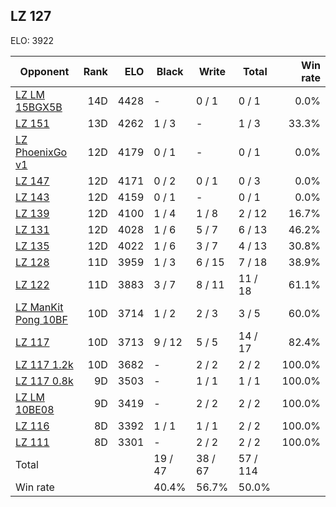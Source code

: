 ## LZ 127 ##

ELO: 3922

Opponent | Rank | ELO | Black | Write | Total | Win rate
---------|-----:|----:|-------|-------|-------|-------:
[LZ LM 15BGX5B](LZ%20LM%2015BGX5B.md) | 14D | 4428 | - | 0 / 1 | 0 / 1 | 0.0%
[LZ 151](LZ%20151.md) | 13D | 4262 | 1 / 3 | - | 1 / 3 | 33.3%
[LZ PhoenixGo v1](LZ%20PhoenixGo%20v1.md) | 12D | 4179 | 0 / 1 | - | 0 / 1 | 0.0%
[LZ 147](LZ%20147.md) | 12D | 4171 | 0 / 2 | 0 / 1 | 0 / 3 | 0.0%
[LZ 143](LZ%20143.md) | 12D | 4159 | 0 / 1 | - | 0 / 1 | 0.0%
[LZ 139](LZ%20139.md) | 12D | 4100 | 1 / 4 | 1 / 8 | 2 / 12 | 16.7%
[LZ 131](LZ%20131.md) | 12D | 4028 | 1 / 6 | 5 / 7 | 6 / 13 | 46.2%
[LZ 135](LZ%20135.md) | 12D | 4022 | 1 / 6 | 3 / 7 | 4 / 13 | 30.8%
[LZ 128](LZ%20128.md) | 11D | 3959 | 1 / 3 | 6 / 15 | 7 / 18 | 38.9%
[LZ 122](LZ%20122.md) | 11D | 3883 | 3 / 7 | 8 / 11 | 11 / 18 | 61.1%
[LZ ManKit Pong 10BF](LZ%20ManKit%20Pong%2010BF.md) | 10D | 3714 | 1 / 2 | 2 / 3 | 3 / 5 | 60.0%
[LZ 117](LZ%20117.md) | 10D | 3713 | 9 / 12 | 5 / 5 | 14 / 17 | 82.4%
[LZ 117 1.2k](LZ%20117%201.2k.md) | 10D | 3682 | - | 2 / 2 | 2 / 2 | 100.0%
[LZ 117 0.8k](LZ%20117%200.8k.md) | 9D | 3503 | - | 1 / 1 | 1 / 1 | 100.0%
[LZ LM 10BE08](LZ%20LM%2010BE08.md) | 9D | 3419 | - | 2 / 2 | 2 / 2 | 100.0%
[LZ 116](LZ%20116.md) | 8D | 3392 | 1 / 1 | 1 / 1 | 2 / 2 | 100.0%
[LZ 111](LZ%20111.md) | 8D | 3301 | - | 2 / 2 | 2 / 2 | 100.0%
Total | | | 19 / 47 | 38 / 67 | 57 / 114 | 
Win rate| | | 40.4% | 56.7% | 50.0% | 
